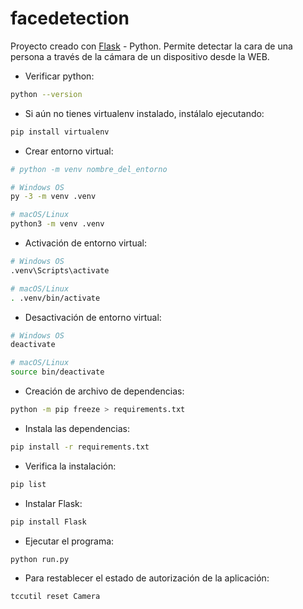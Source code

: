 # facedetection
Proyecto creado con [Flask](https://flask.palletsprojects.com/en/3.0.x/installation/) - Python.
Permite detectar la cara de una persona a través de la cámara de un dispositivo desde la WEB.


<!-- Asegúrese de que al menos una instancia de la aplicación se está ejecutando:
heroku ps:scale web=1
heroku logs --tail


git push heroku master


Manipulaciones comunes de nombre de ruta:
https://docs.python.org/es/3.8/library/os.path.html
 -->



- Verificar python:
```bash
python --version
```

- Si aún no tienes virtualenv instalado, instálalo ejecutando:
```bash
pip install virtualenv
```

- Crear entorno virtual:
```bash
# python -m venv nombre_del_entorno

# Windows OS
py -3 -m venv .venv

# macOS/Linux
python3 -m venv .venv
```

- Activación de entorno virtual:
```bash
# Windows OS
.venv\Scripts\activate

# macOS/Linux
. .venv/bin/activate
```
- Desactivación de entorno virtual:
```bash
# Windows OS
deactivate

# macOS/Linux
source bin/deactivate
```

- Creación de archivo de dependencias:
```bash
python -m pip freeze > requirements.txt
```
- Instala las dependencias:
```bash
pip install -r requirements.txt
```

- Verifica la instalación:
```bash
pip list
```

- Instalar Flask:
```bash
pip install Flask
```

- Ejecutar el programa:
```bash
python run.py
```

- Para restablecer el estado de autorización de la aplicación:
```bash
tccutil reset Camera
```

